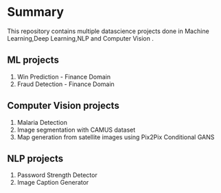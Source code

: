 # Summary
This repository contains multiple datascience projects done in  Machine Learning,Deep Learning,NLP and Computer Vision .

## ML projects
1) Win Prediction - Finance Domain
2) Fraud Detection - Finance Domain

## Computer Vision projects
1) Malaria Detection
2) Image segmentation with CAMUS dataset
3) Map generation from satellite images using Pix2Pix Conditional GANS


## NLP projects
1)  Password Strength Detector
2)  Image Caption Generator
